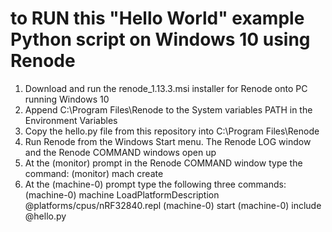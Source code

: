 # to RUN this "Hello World" example Python script on Windows 10 using Renode

1) Download and run the renode_1.13.3.msi installer for Renode onto  PC running Windows 10
2) Append C:\Program Files\Renode to the System variables PATH in the Environment Variables
3) Copy the hello.py file from this repository into C:\Program Files\Renode
4) Run Renode from the Windows Start menu.
   The Renode LOG window and the Renode COMMAND windows open up
5) At the (monitor) prompt in the Renode COMMAND window type the command:
   (monitor) mach create
6) At the (machine-0) prompt type the following three commands:
   (machine-0) machine LoadPlatformDescription @platforms/cpus/nRF32840.repl
   (machine-0) start
   (machine-0) include @hello.py
   
